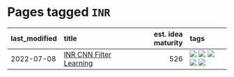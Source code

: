 # Pages tagged `INR`

|last_modified|title|est. idea maturity|tags
|:---|:---|---:|:---|
|2022-07-08|[INR CNN Filter Learning](../INR_CNN_filter_learning.md)|526|[![](https://img.shields.io/badge/tag-CNN-161a53)](../tags/CNN.md) [![](https://img.shields.io/badge/tag-INR-b3194)](../tags/INR.md) [![](https://img.shields.io/badge/tag-deep_learning-34720)](../tags/deep_learning.md) [![](https://img.shields.io/badge/tag-experimental-a68128)](../tags/experimental.md) [![](https://img.shields.io/badge/tag-filter_learning-db71cb)](../tags/filter_learning.md)|